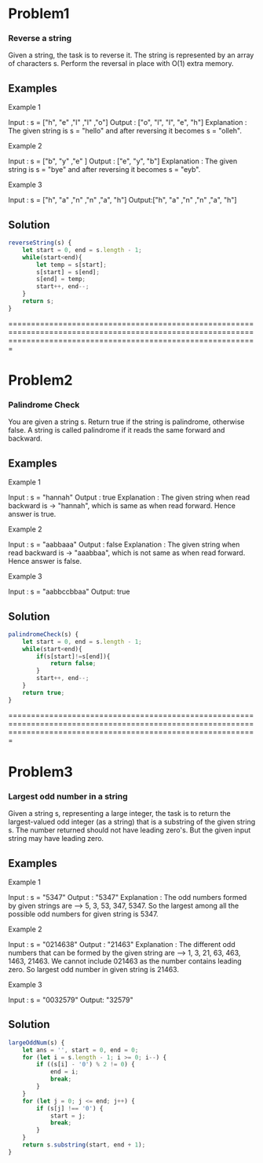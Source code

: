 # Problem1

### Reverse a string
Given a string, the task is to reverse it. The string is represented by an array of characters s. Perform the reversal in place with O(1) extra memory.

## Examples

Example 1

Input : s = ["h", "e" ,"l" ,"l" ,"o"]
Output : ["o", "l", "l", "e", "h"]
Explanation : The given string is s = "hello" and after reversing it becomes s = "olleh".

Example 2

Input : s = ["b", "y" ,"e" ]
Output : ["e", "y", "b"]
Explanation : The given string is s = "bye" and after reversing it becomes s = "eyb".

Example 3

Input : s = ["h", "a" ,"n" ,"n" ,"a", "h"]
Output:["h", "a" ,"n" ,"n" ,"a", "h"]

## Solution

```Javascript
reverseString(s) {
    let start = 0, end = s.length - 1; 
    while(start<end){
        let temp = s[start];
        s[start] = s[end];
        s[end] = temp;
        start++, end--;
    }
    return s;
}
```

===================================================================================================================================================================

# Problem2

### Palindrome Check
You are given a string s. Return true if the string is palindrome, otherwise false. A string is called palindrome if it reads the same forward and backward.

## Examples

Example 1

Input : s = "hannah"
Output : true
Explanation : The given string when read backward is -> "hannah", which is same as when read forward.
Hence answer is true.

Example 2

Input : s = "aabbaaa"
Output : false
Explanation : The given string when read backward is -> "aaabbaa", which is not same as when read forward.
Hence answer is false.

Example 3

Input : s = "aabbccbbaa"
Output:
true

## Solution

```Javascript
palindromeCheck(s) {
    let start = 0, end = s.length - 1; 
    while(start<end){
        if(s[start]!=s[end]){
            return false;
        }
        start++, end--;
    }
    return true;
}
```

===================================================================================================================================================================

# Problem3

### Largest odd number in a string
Given a string s, representing a large integer, the task is to return the largest-valued odd integer (as a string) that is a substring of the given string s.
The number returned should not have leading zero's. But the given input string may have leading zero.

## Examples

Example 1

Input : s = "5347"
Output : "5347"
Explanation : The odd numbers formed by given strings are --> 5, 3, 53, 347, 5347.
So the largest among all the possible odd numbers for given string is 5347.

Example 2

Input : s = "0214638"
Output : "21463"
Explanation : The different odd numbers that can be formed by the given string are --> 1, 3, 21, 63, 463, 1463, 21463.
We cannot include 021463 as the number contains leading zero.
So largest odd number in given string is 21463.

Example 3

Input : s = "0032579"
Output:
"32579"

## Solution

```Javascript
largeOddNum(s) {
    let ans = '', start = 0, end = 0;
    for (let i = s.length - 1; i >= 0; i--) {
        if ((s[i] - '0') % 2 != 0) {
            end = i;
            break;
        }
    }
    for (let j = 0; j <= end; j++) {
        if (s[j] !== '0') {
            start = j;
            break;
        }
    }
    return s.substring(start, end + 1);
}
```
